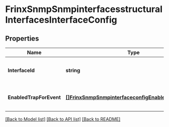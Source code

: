 # FrinxSnmpSnmpinterfacesstructuralInterfacesInterfaceConfig

## Properties
Name | Type | Description | Notes
------------ | ------------- | ------------- | -------------
**InterfaceId** | **string** | Optional[A unique identifier for the interface.] REF:Optional.empty | [optional] [default to null]
**EnabledTrapForEvent** | [**[]FrinxSnmpSnmpinterfaceconfigEnabledTrapForEvent**](frinx.snmp.snmpinterfaceconfig.EnabledTrapForEvent.md) | Optional[Event which triggers SNMP trap.] REF:Optional.empty | [optional] [default to null]

[[Back to Model list]](../README.md#documentation-for-models) [[Back to API list]](../README.md#documentation-for-api-endpoints) [[Back to README]](../README.md)


